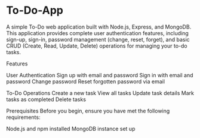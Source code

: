 # To-Do-App

A simple To-Do web application built with Node.js, Express, and MongoDB. This application provides complete user authentication features, including sign-up, sign-in, password management (change, reset, forget), and basic CRUD (Create, Read, Update, Delete) operations for managing your to-do tasks.

Features

User Authentication 
 Sign up with email and password
 Sign in with email and password
 Change password
 Reset forgotten password via email

To-Do Operations
 Create a new task
 View all tasks
 Update task details
 Mark tasks as completed
 Delete tasks

Prerequisites
Before you begin, ensure you have met the following requirements:

 Node.js and npm installed
 MongoDB instance set up














